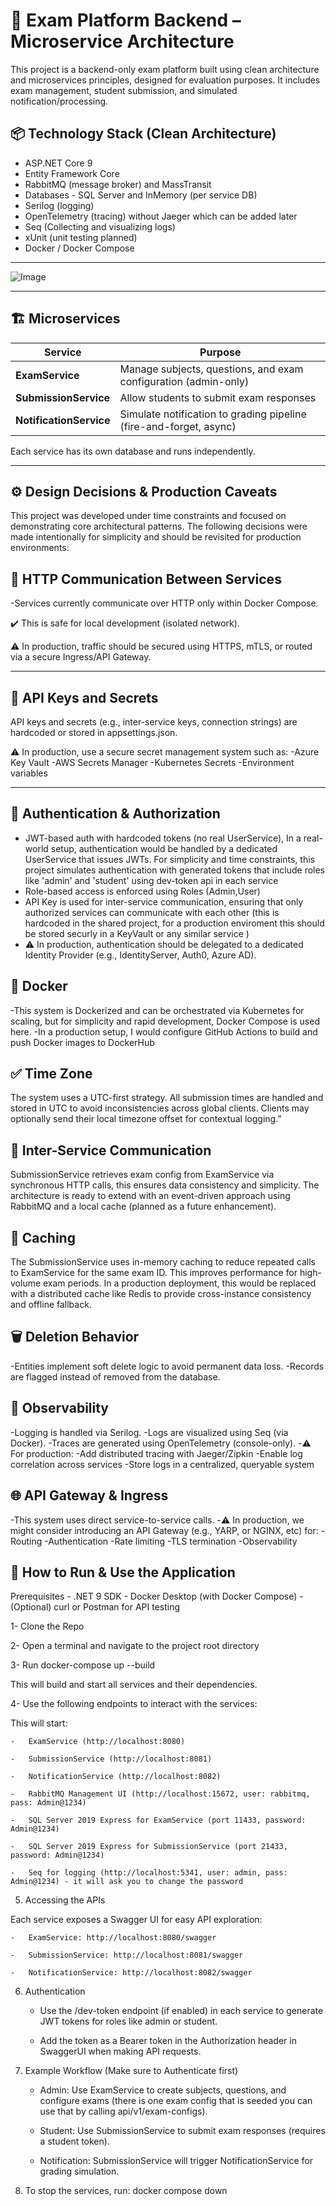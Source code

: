 # 🧠 Exam Platform Backend – Microservice Architecture

This project is a backend-only exam platform built using clean architecture and microservices principles, designed for evaluation purposes. It includes exam management, student submission, and simulated notification/processing.

## 📦 Technology Stack (Clean Architecture)

- ASP.NET Core 9
- Entity Framework Core
- RabbitMQ (message broker) and MassTransit
- Databases - SQL Server and InMemory (per service DB)
- Serilog (logging)
- OpenTelemetry (tracing) without Jaeger which can be added later
- Seq (Collecting and visualizing logs)
- xUnit (unit testing planned)
- Docker / Docker Compose

---

![Image](https://github.com/user-attachments/assets/8064881d-ae3a-45a7-ba3f-5d756b22ad46)

---

## 🏗️ Microservices

| Service | Purpose |
|--------|---------|
| **ExamService** | Manage subjects, questions, and exam configuration (admin-only) | SQL Server DB
| **SubmissionService** | Allow students to submit exam responses | SQL Server DB
| **NotificationService** | Simulate notification to grading pipeline (fire-and-forget, async) | InMemory DB

Each service has its own database and runs independently.

---

## ⚙️ Design Decisions & Production Caveats
This project was developed under time constraints and focused on demonstrating core architectural patterns. The following decisions were made intentionally for simplicity and should be revisited for production environments:

## 🔐 HTTP Communication Between Services
-Services currently communicate over HTTP only within Docker Compose.

✔️ This is safe for local development (isolated network).

⚠️ In production, traffic should be secured using HTTPS, mTLS, or routed via a secure Ingress/API Gateway.

---
## 🔑 API Keys and Secrets
API keys and secrets (e.g., inter-service keys, connection strings) are hardcoded or stored in appsettings.json.

⚠️ In production, use a secure secret management system such as:
-Azure Key Vault
-AWS Secrets Manager
-Kubernetes Secrets
-Environment variables

---
## 🔐 Authentication & Authorization

- JWT-based auth with hardcoded tokens (no real UserService), In a real-world setup, authentication would be handled by a dedicated UserService that issues JWTs. For simplicity and time constraints, this project simulates authentication with generated tokens that include roles like 'admin' and 'student' using dev-token api in each service
- Role-based access is enforced using Roles (Admin,User)
- API Key is used for inter-service communication, ensuring that only authorized services can communicate with each other (this is hardcoded in the shared project, for a production enviroment this should be stored securly in a KeyVault or any similar service )
- ⚠️ In production, authentication should be delegated to a dedicated Identity Provider (e.g., IdentityServer, Auth0, Azure AD).

## 🐳 Docker
-This system is Dockerized and can be orchestrated via Kubernetes for scaling, but for simplicity and rapid development, Docker Compose is used here.
-In a production setup, I would configure GitHub Actions to build and push Docker images to DockerHub 

## ✅  Time Zone
The system uses a UTC-first strategy. All submission times are handled and stored in UTC to avoid inconsistencies across global clients. Clients may optionally send their local timezone offset for contextual logging.”

## 🔄 Inter-Service Communication
SubmissionService retrieves exam config from ExamService via synchronous HTTP calls, this ensures data consistency and simplicity. The architecture is ready to extend with an event-driven approach using RabbitMQ and a local cache (planned as a future enhancement).

## 🧭 Caching
The SubmissionService uses in-memory caching to reduce repeated calls to ExamService for the same exam ID. This improves performance for high-volume exam periods. In a production deployment, this would be replaced with a distributed cache like Redis to provide cross-instance consistency and offline fallback.

## 🗑️ Deletion Behavior
-Entities implement soft delete logic to avoid permanent data loss.
-Records are flagged instead of removed from the database.

## 🧠 Observability
-Logging is handled via Serilog.
-Logs are visualized using Seq (via Docker).
-Traces are generated using OpenTelemetry (console-only).
-⚠️ For production:
	-Add distributed tracing with Jaeger/Zipkin
	-Enable log correlation across services
	-Store logs in a centralized, queryable system

## 🌐 API Gateway & Ingress
-This system uses direct service-to-service calls.
-⚠️ In production, we might consider introducing an API Gateway (e.g., YARP, or NGINX, etc) for:
	-Routing
	-Authentication
	-Rate limiting
	-TLS termination
	-Observability



## 🚀 How to Run & Use the Application
Prerequisites
	-	.NET 9 SDK
	-	Docker Desktop (with Docker Compose)
	-	(Optional) curl or Postman for API testing

1- Clone the Repo

2- Open a terminal and navigate to the project root directory

3- Run docker-compose up --build

This will build and start all services and their dependencies.

4- Use the following endpoints to interact with the services:

This will start:

	-	ExamService (http://localhost:8080)
	
	-	SubmissionService (http://localhost:8081)
	
	-	NotificationService (http://localhost:8082)
	
	-	RabbitMQ Management UI (http://localhost:15672, user: rabbitmq, pass: Admin@1234)
	
	-	SQL Server 2019 Express for ExamService (port 11433, password: Admin@1234)
	
	-	SQL Server 2019 Express for SubmissionService (port 21433, password: Admin@1234)

	-   Seq for logging (http://localhost:5341, user: admin, pass: Admin@1234) - it will ask you to change the password


5. Accessing the APIs

Each service exposes a Swagger UI for easy API exploration:

	-	ExamService: http://localhost:8080/swagger
	
	-	SubmissionService: http://localhost:8081/swagger
	
	-	NotificationService: http://localhost:8082/swagger

6. Authentication

	-	Use the /dev-token endpoint (if enabled) in each service to generate JWT tokens for roles like admin or student.
	
	-	Add the token as a Bearer token in the Authorization header in SwaggerUI when making API requests.

7. Example Workflow (Make sure to Authenticate first)

	-	Admin: Use ExamService to create subjects, questions, and configure exams (there is one exam config that is seeded you can use that by calling api/v1/exam-configs).
	
	-	Student: Use SubmissionService to submit exam responses (requires a student token).
	
	-	Notification: SubmissionService will trigger NotificationService for grading simulation.

 
8. To stop the services, run: docker compose down


